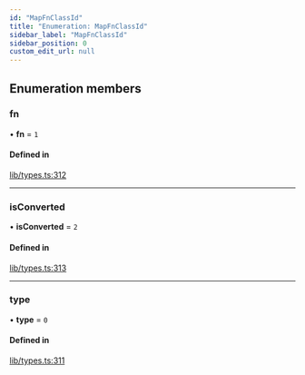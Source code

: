 ```yaml
---
id: "MapFnClassId"
title: "Enumeration: MapFnClassId"
sidebar_label: "MapFnClassId"
sidebar_position: 0
custom_edit_url: null
---
```


## Enumeration members

### fn

• **fn** = `1`

#### Defined in

[lib/types.ts:312](https://github.com/nartc/mapper/blob/f06bf24a/packages/core/src/lib/types.ts#L312)

___

### isConverted

• **isConverted** = `2`

#### Defined in

[lib/types.ts:313](https://github.com/nartc/mapper/blob/f06bf24a/packages/core/src/lib/types.ts#L313)

___

### type

• **type** = `0`

#### Defined in

[lib/types.ts:311](https://github.com/nartc/mapper/blob/f06bf24a/packages/core/src/lib/types.ts#L311)
